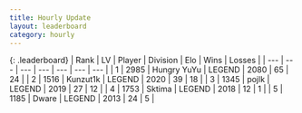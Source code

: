 ```yaml
---
title: Hourly Update
layout: leaderboard
category: hourly
---
```


{: .leaderboard}
| Rank | LV | Player | Division | Elo | Wins | Losses |
| --- | --- | --- | --- | --- | --- | --- |
| <span data-change="0">1</span> | 2985 | <span title="ID: 164871">Hungry YuYu</span> | LEGEND | <span data-change="-7">2080</span> | <span data-change="1">65</span> | <span data-change="1">24</span> |
| <span data-change="0">2</span> | 1516 | <span title="ID: 392407">Kunzut1k</span> | LEGEND | <span data-change="0">2020</span> | <span data-change="0">39</span> | <span data-change="0">18</span> |
| <span data-change="2">3</span> | 1345 | <span title="ID: 4783">pojlk</span> | LEGEND | <span data-change="6">2019</span> | <span data-change="1">27</span> | <span data-change="0">12</span> |
| <span data-change="-1">4</span> | 1753 | <span title="ID: 353063">Sktima</span> | LEGEND | <span data-change="0">2018</span> | <span data-change="0">12</span> | <span data-change="0">1</span> |
| <span data-change="-1">5</span> | 1185 | <span title="ID: 241890">Dware</span> | LEGEND | <span data-change="0">2013</span> | <span data-change="0">24</span> | <span data-change="0">5</span> |